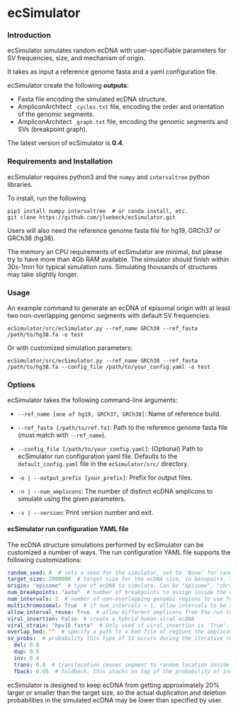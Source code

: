 # ecSimulator

### Introduction
ecSimulator simulates random ecDNA with user-specifiable parameters for SV frequencies, size, and mechanism
of origin.

It takes as input a reference genome fasta and a yaml configuration file.

ecSimulator create the following **outputs**:
* Fasta file encoding the simulated ecDNA structure.
* AmpliconArchitect `_cycles.txt` file, encoding the order and orientation of the genomic segments.
* AmpliconArchitect `_graph.txt` file, encoding the genomic segments and SVs (breakpoint graph).

The latest version of ecSimulator is **0.4**.

### Requirements and Installation
ecSimulator requires python3 and the `numpy` and `intervaltree` python libraries.

To install, run the following
```shell
pip3 install numpy intervaltree  # or conda install, etc.
git clone https://github.com/jluebeck/ecSimulator.git
```

Users will also need the reference genome fasta file for hg19, GRCh37 or GRCh38 (hg38).

The memory an CPU requirements of ecSimulator are minimal, but please try to have more than 4Gb RAM
available. The simulator should finish within 30s-1min for typical simulation runs. Simulating
thousands of structures may take slightly longer.

### Usage
An example command to generate an ecDNA of episomal origin with at least two non-overlapping genomic segments
with default SV frequencies:
```shell
ecSimulator/src/ecSimulator.py --ref_name GRCh38 --ref_fasta /path/to/hg38.fa -o test
```

Or with customized simulation parameters:
```shell
ecSimulator/src/ecSimulator.py --ref_name GRCh38 --ref_fasta /path/to/hg38.fa --config_file /path/to/your_config.yaml -o test
```

### Options

ecSimulator takes the following command-line arguments:

- `--ref_name [one of hg19, GRCh37, GRCh38]`: Name of reference build.

- `--ref_fasta [/path/to/ref.fa]`: Path to the reference genome fasta file (must match with `--ref_name`).

- `--config_file [/path/to/your_config.yaml]`: (Optional) Path to ecSimulator run configuration yaml file. Defaults to the `default_config.yaml` file in the `ecSimulator/src/` directory. 

- `-o | --output_prefix [your_prefix]`: Prefix for output files.

- `-n | --num_amplicons`: The number of distinct ecDNA amplicons to simulate using the given parameters. 

- `-v | --version`: Print version number and exit.
   
#### ecSimulator run configuration YAML file
The ecDNA structure simulations performed by ecSimulator can be customized a number of ways.
The run configuration YAML file supports the following customizations:

```yaml
random_seed: 0  # sets a seed for the simulator, set to 'None' for random seed.
target_size: 2000000  # target size for the ecDNA size, in basepairs. Target size is approximate due to duplications and deletions.
origin: "episome"  # type of ecDNA to simulate. Can be "episome", "chromothripsis", or "tst".
num_breakpoints: "auto"  # number of breakpoints to assign inside the amplicon (approximate). 
num_intervals: 2  # number of non-overlapping genomic regions to use for the amplicon. Breakpoints will be assigned within these larger intervals. Recommend setting to "auto" if origin is not "episome".
multichromosomal: True  # if num_intervals > 1, allow intervals to be sampled from multiple different chromosomes.
allow_interval_reuse: True  # allow different amplicons from the run to re-use some of the same genomic coordinates.
viral_insertion: False  # create a hybrid human-viral ecDNA
viral_strain: "hpv16.fasta"  # Only used if viral_insertion is 'True'. Specify the name of the viral strain to be used from the oncoviruses directory.
overlap_bed: ""  # specify a path to a bed file of regions the amplicon must overlap.
sv_probs:  # probability this type of SV occurs during the iterative rearrangement process.
  del: 0.6
  dup: 0.5
  inv: 0.4
  trans: 0.4  # translocation (moves segment to random location inside amplicon)
  fback: 0.05  # foldback, this stacks on top of the probability of independently getting both a dup and inv at the same time.

```

ecSimulator is designed to keep ecDNA from getting approximately 20% larger or smaller than the target size, so the actual duplication and deletion probabilities in the simulated ecDNA may be lower than specified by user. 
